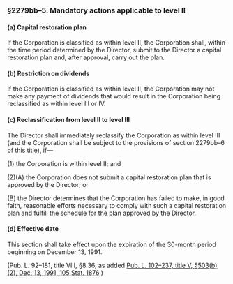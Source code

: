 ### §2279bb–5. Mandatory actions applicable to level II ###

[]()

#### (a) Capital restoration plan ####

If the Corporation is classified as within level II, the Corporation shall, within the time period determined by the Director, submit to the Director a capital restoration plan and, after approval, carry out the plan.

[]()

#### (b) Restriction on dividends ####

If the Corporation is classified as within level II, the Corporation may not make any payment of dividends that would result in the Corporation being reclassified as within level III or IV.

[]()

#### (c) Reclassification from level II to level III ####

The Director shall immediately reclassify the Corporation as within level III (and the Corporation shall be subject to the provisions of section 2279bb–6 of this title), if—

[]()

(1) the Corporation is within level II; and

[]()[]()

(2)(A) the Corporation does not submit a capital restoration plan that is approved by the Director; or

[]()

(B) the Director determines that the Corporation has failed to make, in good faith, reasonable efforts necessary to comply with such a capital restoration plan and fulfill the schedule for the plan approved by the Director.

[]()

#### (d) Effective date ####

This section shall take effect upon the expiration of the 30-month period beginning on December 13, 1991.

(Pub. L. 92–181, title VIII, §8.36, as added [Pub. L. 102–237, title V, §503(b)(2), Dec. 13, 1991, 105 Stat. 1876](/statviewer.htm?volume=105&page=1876).)
